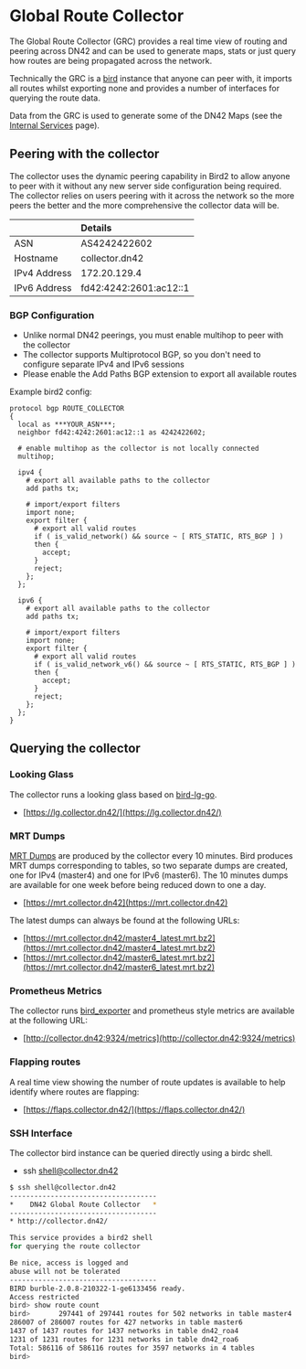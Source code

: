 # Global Route Collector

The Global Route Collector (GRC) provides a real time view of routing and peering across DN42 and can be used to generate maps, stats or just query how routes are being propagated across the network. 

Technically the GRC is a [bird](https://bird.network.cz/) instance that anyone can peer with, it imports all routes whilst exporting none and provides a number of interfaces for querying the route data.

Data from the GRC is used to generate some of the DN42 Maps (see the [Internal Services](/internal/Internal-Services) page).

## Peering with the collector

The collector uses the dynamic peering capability in Bird2 to allow anyone to peer with it without any new server side configuration being required. The collector relies on users peering with it across the network so the more peers the better and the more comprehensive the collector data will be.

||Details|
|:--|:--|
| ASN | AS4242422602 |
| Hostname | collector.dn42 |
| IPv4 Address | 172.20.129.4 |
| IPv6 Address | fd42:4242:2601:ac12::1 |

### BGP Configuration

 - Unlike normal DN42 peerings, you must enable multihop to peer with the collector
 - The collector supports Multiprotocol BGP, so you don't need to configure separate IPv4 and IPv6 sessions
 - Please enable the Add Paths BGP extension to export all available routes

Example bird2 config:

```text
protocol bgp ROUTE_COLLECTOR
{
  local as ***YOUR_ASN***;
  neighbor fd42:4242:2601:ac12::1 as 4242422602;

  # enable multihop as the collector is not locally connected
  multihop;

  ipv4 {
    # export all available paths to the collector    
    add paths tx;

    # import/export filters
    import none;
    export filter {
      # export all valid routes
      if ( is_valid_network() && source ~ [ RTS_STATIC, RTS_BGP ] )
      then {
        accept;
      }
      reject;
    };
  };

  ipv6 {
    # export all available paths to the collector    
    add paths tx;

    # import/export filters
    import none;
    export filter {
      # export all valid routes
      if ( is_valid_network_v6() && source ~ [ RTS_STATIC, RTS_BGP ] )
      then {
        accept;
      }
      reject;
    };
  };
}
```


## Querying the collector

### Looking Glass

The collector runs a looking glass based on [bird-lg-go](https://github.com/xddxdd/bird-lg-go). 

 - [https://lg.collector.dn42/](https://lg.collector.dn42/)

### MRT Dumps

[MRT Dumps](https://tools.ietf.org/html/rfc6396) are produced by the collector every 10 minutes. Bird produces MRT dumps corresponding to tables, so two separate dumps are created, one for IPv4 (master4) and one for IPv6 (master6). The 10 minutes dumps are available for one week before being reduced down to one a day. 

 - [https://mrt.collector.dn42](https://mrt.collector.dn42)

The latest dumps can always be found at the following URLs:

 - [https://mrt.collector.dn42/master4_latest.mrt.bz2](https://mrt.collector.dn42/master4_latest.mrt.bz2)
 - [https://mrt.collector.dn42/master6_latest.mrt.bz2](https://mrt.collector.dn42/master6_latest.mrt.bz2)

### Prometheus Metrics

The collector runs [bird_exporter](https://github.com/czerwonk/bird_exporter) and prometheus style metrics are available at the following URL:

 - [http://collector.dn42:9324/metrics](http://collector.dn42:9324/metrics)

### Flapping routes

A real time view showing the number of route updates is available to help identify where routes are flapping:

 - [https://flaps.collector.dn42/](https://flaps.collector.dn42/)

### SSH Interface

The collector bird instance can be queried directly using a birdc shell.

 - ssh shell@collector.dn42

```sh
$ ssh shell@collector.dn42
------------------------------------
*    DN42 Global Route Collector   *
------------------------------------
* http://collector.dn42/

This service provides a bird2 shell
for querying the route collector

Be nice, access is logged and
abuse will not be tolerated
------------------------------------
BIRD burble-2.0.8-210322-1-ge6133456 ready.
Access restricted
bird> show route count
bird>       297441 of 297441 routes for 502 networks in table master4
286007 of 286007 routes for 427 networks in table master6
1437 of 1437 routes for 1437 networks in table dn42_roa4
1231 of 1231 routes for 1231 networks in table dn42_roa6
Total: 586116 of 586116 routes for 3597 networks in 4 tables
bird> 

```

